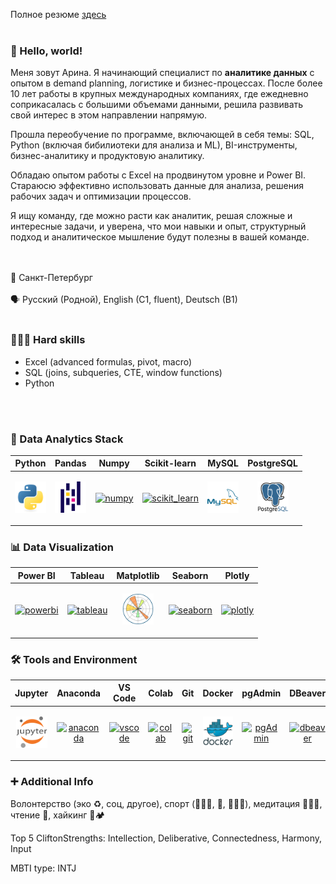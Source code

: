 Полное резюме [здесь](https://github.com/Arrinna/arrinna/blob/main/CV_Arrinna.md)
<br>
<br>
### 👋 Hello, world! 
Меня зовут Арина. Я начинающий специалист по **аналитике данных** с опытом в demand planning, логистике и бизнес-процессах. После более 10 лет работы в крупных международных компаниях, где ежедневно соприкасалась с большими объемами данными, решила развивать свой интерес в этом направлении напрямую. 

Прошла переобучение по программе, включающей в себя темы: SQL, Python (включая бибилиотеки для анализа и ML), BI-инструменты, бизнес-аналитику и продуктовую аналитику. 

Обладаю опытом работы с Excel на продвинутом уровне и Power BI. Стараюсю эффективно использовать данные для анализа, решения рабочих задач и оптимизации процессов.

Я ищу команду, где можно расти как аналитик, решая сложные и интересные задачи, и уверена, что мои навыки и опыт, структурный подход и аналитическое мышление будут полезны в вашей команде.

<br>
<br>
📍 Санкт-Петербург
<br>
<br>
🗣 Русский (Родной), English (C1, fluent), Deutsch (B1)
<br>
<br>

### 👩🏻‍💻 Hard skills

- Excel (advanced formulas, pivot, macro)
- SQL (joins, subqueries, CTE, window functions)
- Python
<br>
<br>

### 🚀 Data Analytics Stack

|   Python   |  Pandas  |  Numpy  | Scikit-learn | MySQL | PostgreSQL |
|------------|----------|---------|--------------|-------|------------|
| <p align="center"><a href="https://www.python.org" target="_blank" rel="noreferrer"> <img src="https://raw.githubusercontent.com/devicons/devicon/master/icons/python/python-original.svg" alt="python" title="Python" width="50" height="50"/> </a></p> | <p align="center"><a href="https://pandas.pydata.org/" target="_blank" rel="noreferrer"> <img src="https://raw.githubusercontent.com/devicons/devicon/2ae2a900d2f041da66e950e4d48052658d850630/icons/pandas/pandas-original.svg" alt="pandas" title="Pandas" width="50" height="50"/> </a></p> | <p align="center"><a href="https://numpy.org/" target="_blank" rel="noreferrer"> <img src="https://cdn.jsdelivr.net/gh/devicons/devicon@latest/icons/numpy/numpy-original.svg" alt="numpy" title="NumPy" width="50" height="50"/> </a></p>  | <p align="center"><a href="https://scikit-learn.org/" target="_blank" rel="noreferrer"> <img src="https://upload.wikimedia.org/wikipedia/commons/0/05/Scikit_learn_logo_small.svg" alt="scikit_learn" title="Scikit-learn" width="50" height="50"/> </a></p> | <p align="center"><a href="https://www.mysql.com/" target="_blank" rel="noreferrer"> <img src="https://raw.githubusercontent.com/devicons/devicon/master/icons/mysql/mysql-original-wordmark.svg" alt="mysql" title="SQL" width="50" height="50"/> </a></p> | <p align="center"><a href="https://www.postgresql.org" target="_blank" rel="noreferrer"> <img src="https://raw.githubusercontent.com/devicons/devicon/master/icons/postgresql/postgresql-original-wordmark.svg" alt="postgresql" title="PostgreSQL" width="50" height="50"/> </a></p> |

### 📊 Data Visualization 
| Power BI | Tableau | Matplotlib |  Seaborn | Plotly  |
|----------|---------|------------|----------|---------|
| <p align="center"><a href="https://powerbi.microsoft.com/" target="_blank" rel="noreferrer"> <img src="https://www.vectorlogo.zone/logos/microsoft_powerbi/microsoft_powerbi-icon.svg" alt="powerbi" title="Power BI" width="50" height="50"/> </a></p> | <p align="center"><a href="https://www.tableau.com/" target="_blank" rel="noreferrer"> <img src="https://cdn.worldvectorlogo.com/logos/tableau-software.svg" alt="tableau" title="Tableau" width="50" height="50"/> </a></p> | <p align="center"><a href="https://matplotlib.org/" target="_blank" rel="noreferrer"> <img src="https://raw.githubusercontent.com/devicons/devicon/master/icons/matplotlib/matplotlib-original.svg" alt="matplotlib" title="Matplotlib" width="50" height="50"/> </a></p> | <p align="center"><a href="https://seaborn.pydata.org/" target="_blank" rel="noreferrer"> <img src="https://seaborn.pydata.org/_images/logo-mark-lightbg.svg" alt="seaborn" title="Seaborn" width="50" height="50"/> </a></p> | <p align="center"><a href="https://plotly.com/python/plotly-express/" target="_blank" rel="noreferrer"> <img src="https://avatars.githubusercontent.com/u/5997976?s=200&v=4" alt="plotly" title="Plotly" width="50" height="50"/> </a></p> |

### 🛠️ Tools and Environment
|   Jupyter  | Anaconda | VS Code | Colab | Git | Docker | pgAdmin | DBeaver | Markdown |
|------------|----------|---------|-------|-----|--------|---------|---------|----------|
| <p align="center"><a href="https://jupyter.org/" target="_blank" rel="noreferrer"> <img src="https://raw.githubusercontent.com/devicons/devicon/master/icons/jupyter/jupyter-original-wordmark.svg" alt="jupyter" title="Jupyter" width="50" height="50"/> </a></p> | <p align="center"><a href="https://www.anaconda.com/" target="_blank" rel="noreferrer"> <img src="https://cdn.jsdelivr.net/gh/devicons/devicon@latest/icons/anaconda/anaconda-original.svg" alt="anaconda" title="Anaconda" width="50" height="50"/> </a></p> | <p align="center"><a href="https://code.visualstudio.com/" target="_blank" rel="noreferrer"> <img src="https://cdn.jsdelivr.net/gh/devicons/devicon@latest/icons/vscode/vscode-original.svg" alt="vscode" title="VS Code" width="50" height="50"/> </a></p> | <p align="center"><a href="https://colab.research.google.com/" target="_blank" rel="noreferrer"> <img src="https://upload.wikimedia.org/wikipedia/commons/d/d0/Google_Colaboratory_SVG_Logo.svg" alt="colab" title="Google Colab" width="50" height="50"/> </a></p> | <p align="center"><a href="https://git-scm.com/" target="_blank" rel="noreferrer"> <img src="https://www.vectorlogo.zone/logos/git-scm/git-scm-icon.svg" alt="git" title="Git" width="50" height="50"/> </a></p> | <p align="center"><a href="https://www.docker.com/" target="_blank" rel="noreferrer"> <img src="https://raw.githubusercontent.com/devicons/devicon/master/icons/docker/docker-original-wordmark.svg" alt="docker" title="Docker" width="50" height="50"/> </a></p> | <p align="center"><a href="https://www.pgadmin.org/" target="_blank" rel="noreferrer"> <img src="https://upload.wikimedia.org/wikipedia/commons/2/29/Postgresql_elephant.svg" alt="pgAdmin" title="pgAdmin" width="50" height="50"/> </a></p> | <p align="center"><a href="https://dbeaver.io/" target="_blank" rel="noreferrer"> <img src="https://raw.githubusercontent.com/dbeaver/dbeaver/devel/product/community/icons/dbeaver.png" alt="dbeaver" title="DBeaver" width="50" height="50"/> </a></p> | <p align="center"><a href="https://daringfireball.net/projects/markdown/" target="_blank" rel="noreferrer"> <img src="https://upload.wikimedia.org/wikipedia/commons/4/48/Markdown-mark.svg" alt="Markdown" title="Markdown" width="50" height="50"/> </a></p> |


### ➕ Additional Info
Волонтерство (эко ♻, соц, другое), спорт (🏃🏻‍♀, 🎾, 🏄🏻‍♀), медитация 🧘🏻‍♀️, чтение 📖, хайкинг 🥾🏕

Top 5 CliftonStrengths: Intellection, Deliberative, Connectedness, Harmony, Input

MBTI type: INTJ
